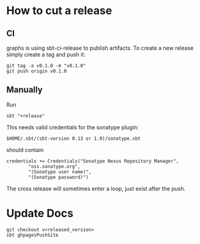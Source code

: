 How to cut a release
====================

## CI

graphs is using sbt-ci-release to publish artifacts.
To create a new release simply create a tag and push it:

```
git tag -a v0.1.0 -m "v0.1.0"
git push origin v0.1.0
```

## Manually

Run 
  
    sbt "+release"
  
This needs valid credentials for the sonatype plugin:

```
$HOME/.sbt/(sbt-version 0.13 or 1.0)/sonatype.sbt
```

should contain

```
credentials += Credentials("Sonatype Nexus Repository Manager",
        "oss.sonatype.org",
        "(Sonatype user name)",
        "(Sonatype password)")
```

The cross release will sometimes enter a loop, just exist after the push.

Update Docs
===========

```
git checkout v<released_version>
sbt ghpagesPushSite
```

